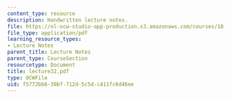 ```yaml
---
content_type: resource
description: Handwritten lecture notes.
file: https://ol-ocw-studio-app-production.s3.amazonaws.com/courses/18-704-seminar-in-algebra-and-number-theory-rational-points-on-elliptic-curves-fall-2004/f5772bb630bf712d5c5dc411fc6d46ee_lecture32.pdf
file_type: application/pdf
learning_resource_types:
- Lecture Notes
parent_title: Lecture Notes
parent_type: CourseSection
resourcetype: Document
title: lecture32.pdf
type: OCWFile
uid: f5772bb6-30bf-712d-5c5d-c411fc6d46ee
---
```

